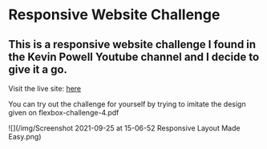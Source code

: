 # Responsive Website Challenge

## This is a responsive website challenge I found in the Kevin Powell Youtube channel and I decide to give it a go.

Visit the live site: [here](https://acesif.github.io/Responsive-made-easy-challenge/)

You can try out the challenge for yourself by trying to imitate the design given on flexbox-challenge-4.pdf 

![](/img/Screenshot 2021-09-25 at 15-06-52 Responsive Layout Made Easy.png)
